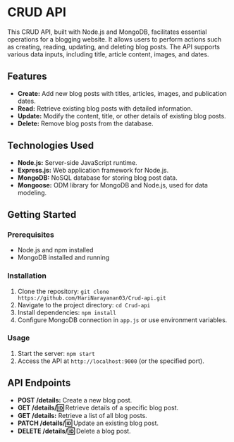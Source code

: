 # CRUD API

This CRUD API, built with Node.js and MongoDB, facilitates essential operations for a blogging website. It allows users to perform actions such as creating, reading, updating, and deleting blog posts. The API supports various data inputs, including title, article content, images, and dates.

## Features

- **Create:** Add new blog posts with titles, articles, images, and publication dates.
- **Read:** Retrieve existing blog posts with detailed information.
- **Update:** Modify the content, title, or other details of existing blog posts.
- **Delete:** Remove blog posts from the database.

## Technologies Used

- **Node.js:** Server-side JavaScript runtime.
- **Express.js:** Web application framework for Node.js.
- **MongoDB:** NoSQL database for storing blog post data.
- **Mongoose:** ODM library for MongoDB and Node.js, used for data modeling.

## Getting Started

### Prerequisites

- Node.js and npm installed
- MongoDB installed and running

### Installation

1. Clone the repository: `git clone https://github.com/HariNarayanan03/Crud-api.git`
2. Navigate to the project directory: `cd Crud-api`
3. Install dependencies: `npm install`
4. Configure MongoDB connection in `app.js` or use environment variables.

### Usage

1. Start the server: `npm start`
2. Access the API at `http://localhost:9000` (or the specified port).

## API Endpoints

- **POST /details:** Create a new blog post.
- **GET /details/:id:** Retrieve details of a specific blog post.
- **GET /details:** Retrieve a list of all blog posts.
- **PATCH /details/:id:** Update an existing blog post.
- **DELETE /details/:id:** Delete a blog post.

